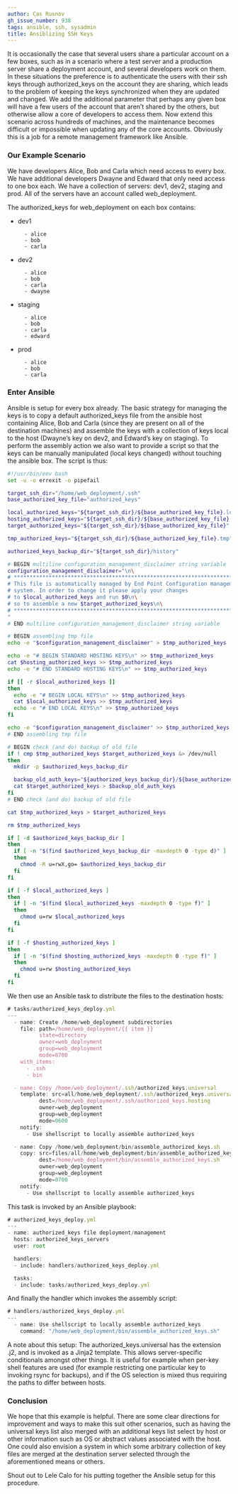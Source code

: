 ```yaml
---
author: Cas Rusnov
gh_issue_number: 938
tags: ansible, ssh, sysadmin
title: Ansiblizing SSH Keys
---
```




It is occasionally the case that several users share a particular account on a few boxes, such as in a scenario where a test server and a production server share a deployment account, and several developers work on them. In these situations the preference is to authenticate the users with their ssh keys through authorized_keys on the account they are sharing, which leads to the problem of keeping the keys synchronized when they are updated and changed. We add the additional parameter that perhaps any given box will have a few users of the account that aren’t shared by the others, but otherwise allow a core of developers to access them. Now extend this scenario across hundreds of machines, and the maintenance becomes difficult or impossible when updating any of the core accounts. Obviously this is a job for a remote management framework like Ansible.

### Our Example Scenario

We have developers Alice, Bob and Carla which need access to every box. We have additional developers Dwayne and Edward that only need access to one box each. We have a collection of servers: dev1, dev2, staging and prod. All of the servers have an account called web_deployment.

The authorized_keys for web_deployment on each box contains:

- dev1

        - alice
        - bob
        - carla

- dev2

        - alice
        - bob
        - carla
        - dwayne

- staging

        - alice
        - bob
        - carla
        - edward

- prod

        - alice
        - bob
        - carla

### Enter Ansible

Ansible is setup for every box already. The basic strategy for managing the keys is to copy a default authorized_keys file from the ansible host containing Alice, Bob and Carla (since they are present on all of the destination machines) and assemble the keys with a collection of keys local to the host (Dwayne’s key on dev2, and Edward’s key on staging). To perform the assembly action we also want to provide a script so that the keys can be manually manipulated (local keys changed) without touching the ansible box. The script is thus:

```bash
#!/usr/bin/env bash
set -u -o errexit -o pipefail

target_ssh_dir="/home/web_deployment/.ssh"
base_authorized_key_file="authorized_keys"

local_authorized_keys="${target_ssh_dir}/${base_authorized_key_file}.local"
hosting_authorized_keys="${target_ssh_dir}/${base_authorized_key_file}.hosting"
target_authorized_keys="${target_ssh_dir}/${base_authorized_key_file}"

tmp_authorized_keys="${target_ssh_dir}/${base_authorized_key_file}.tmp"

authorized_keys_backup_dir="${target_ssh_dir}/history"

# BEGIN multiline configuration_management_disclaimer string variable
configuration_management_disclaimer="\n\
# ******************************************************************************\n\
# This file is automatically managed by End Point Configuration management
# system. In order to change it please apply your changes
# to $local_authorized_keys and run $0\n\
# so to assemble a new $target_authorized_keys\n\
# ******************************************************************************\n\
"
# END multiline configuration_management_disclaimer string variable

# BEGIN assembling tmp file
echo -e "$configuration_management_disclaimer" > $tmp_authorized_keys

echo -e "# BEGIN STANDARD HOSTING KEYS\n" >> $tmp_authorized_keys
cat $hosting_authorized_keys >> $tmp_authorized_keys
echo -e "# END STANDARD HOSTING KEYS\n" >> $tmp_authorized_keys

if [[ -r $local_authorized_keys ]]
then
  echo -e "# BEGIN LOCAL KEYS\n" >> $tmp_authorized_keys
  cat $local_authorized_keys >> $tmp_authorized_keys
  echo -e "# END LOCAL KEYS\n" >> $tmp_authorized_keys
fi

echo -e "$configuration_management_disclaimer" >> $tmp_authorized_keys
# END assembling tmp file

# BEGIN check (and do) backup of old file
if ! cmp $tmp_authorized_keys $target_authorized_keys &> /dev/null
then
  mkdir -p $authorized_keys_backup_dir

  backup_old_auth_keys="${authorized_keys_backup_dir}/${base_authorized_key_file}_$(date '+%Y%m%dT%H%M%z')"
  cat $target_authorized_keys > $backup_old_auth_keys
fi
# END check (and do) backup of old file

cat $tmp_authorized_keys > $target_authorized_keys

rm $tmp_authorized_keys

if [ -d $authorized_keys_backup_dir ]
then
  if [ -n "$(find $authorized_keys_backup_dir -maxdepth 0 -type d)" ]
  then
    chmod -R u=rwX,go= $authorized_keys_backup_dir
  fi
fi

if [ -f $local_authorized_keys ]
then
  if [ -n "$(find $local_authorized_keys -maxdepth 0 -type f)" ]
  then
    chmod u=rw $local_authorized_keys
  fi
fi

if [ -f $hosting_authorized_keys ]
then
  if [ -n "$(find $hosting_authorized_keys -maxdepth 0 -type f)" ]
  then
    chmod u=rw $hosting_authorized_keys
  fi
fi
```

We then use an Ansible task to distribute the files to the destination hosts:

```js
# tasks/authorized_keys_deploy.yml
---
  - name: Create /home/web_deployment subdirectories
    file: path=/home/web_deployment/{{ item }}
          state=directory
          owner=web_deployment
          group=web_deployment
          mode=0700
    with_items:
      - .ssh
      - bin

  - name: Copy /home/web_deployment/.ssh/authorized_keys.universal
    template: src=all/home/web_deployment/.ssh/authorized_keys.universal.j2
          dest=/home/web_deployment/.ssh/authorized_keys.hosting
          owner=web_deployment
          group=web_deployment
          mode=0600
    notify:
      - Use shellscript to locally assemble authorized_keys

  - name: Copy /home/web_deployment/bin/assemble_authorized_keys.sh
    copy: src=files/all/home/web_deployment/bin/assemble_authorized_keys.sh
          dest=/home/web_deployment/bin/assemble_authorized_keys.sh
          owner=web_deployment
          group=web_deployment
          mode=0700
    notify:
      - Use shellscript to locally assemble authorized_keys
```

This task is invoked by an Ansible playbook:

```js
# authorized_keys_deploy.yml
---
- name: authorized_keys file deployment/management
  hosts: authorized_keys_servers
  user: root

  handlers:
  - include: handlers/authorized_keys_deploy.yml

  tasks:
  - include: tasks/authorized_keys_deploy.yml
```

And finally the handler which invokes the assembly script:

```js
# handlers/authorized_keys_deploy.yml
---
  - name: Use shellscript to locally assemble authorized_keys
    command: "/home/web_deployment/bin/assemble_authorized_keys.sh"
```

A note about this setup: The authorized_keys.universal has the extension .j2, and is invoked as a Jinja2 template. This allows server-specific conditionals amongst other things. It is useful for example when per-key shell features are used (for example restricting one particular key to invoking rsync for backups), and if the OS selection is mixed thus requiring the paths to differ between hosts.

### Conclusion

We hope that this example is helpful. There are some clear directions for improvement and ways to make this suit other scenarios, such as having the universal keys list also merged with an additional keys list select by host or other information such as OS or abstract values associated with the host. One could also envision a system in which some arbitrary collection of key files are merged at the destination server selected through the aforementioned means or others.

Shout out to Lele Calo for his putting together the Ansible setup for this procedure.


